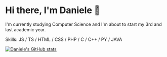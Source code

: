# Hi there, I'm Daniele 👋

I'm currently studying Computer Science and I'm about to start my 3rd and last academic year.

Skills: JS / TS / HTML / CSS / PHP / C / C++ / PY / JAVA

<!--
**danielebedini/danielebedini** is a ✨ _special_ ✨ repository because its `README.md` (this file) appears on your GitHub profile.

Here are some ideas to get you started:

- 🔭 I’m currently working on ...
- 🌱 I’m currently learning ...
- 👯 I’m looking to collaborate on ...
- 🤔 I’m looking for help with ...
- 💬 Ask me about ...
- 📫 How to reach me: ...
- 😄 Pronouns: ...
- ⚡ Fun fact: ...
-->

[![Daniele's GitHub stats](https://github-readme-stats.vercel.app/api?username=danielebedini&theme=dark&show_icons=true)](https://github.com/anuraghazra/github-readme-stats)
